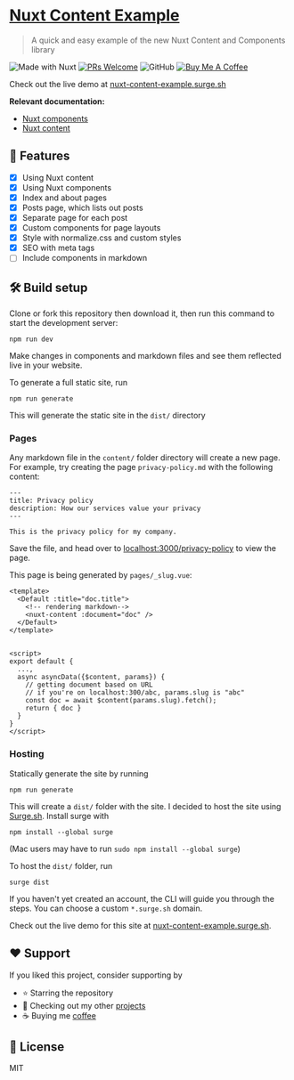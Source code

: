 # [Nuxt Content Example](https://nuxt-content-example.surge.sh/)
> A quick and easy example of the new Nuxt Content and Components library

![Made with Nuxt](https://img.shields.io/badge/Made%20With-Nuxt-008c78?style=flat-square)
[![PRs Welcome](https://img.shields.io/badge/PRs-welcome-brightgreen.svg?style=flat-square)](http://makeapullrequest.com)
![GitHub](https://img.shields.io/github/license/ninest/nuxt-content-example?style=flat-square)
[![Buy Me A Coffee](https://img.shields.io/badge/Donate-Buy%20Me%20A%20Coffee-orange.svg?style=flat-square)](https://www.buymeacoffee.com/ninest)

Check out the live demo at [nuxt-content-example.surge.sh](https://nuxt-content-example.surge.sh/)

**Relevant documentation:**
- [Nuxt components](https://github.com/nuxt/components)
- [Nuxt content](http://content.nuxtjs.org/)

## 🚀 Features
- [x] Using Nuxt content
- [x] Using Nuxt components
- [x] Index and about pages
- [x] Posts page, which lists out posts
- [x] Separate page for each post
- [x] Custom components for page layouts
- [x] Style with normalize.css and custom styles
- [x] SEO with meta tags
- [ ] Include components in markdown

## 🛠 Build setup
Clone or fork this repository then download it, then run this command to start the development server:

```
npm run dev
```

Make changes in components and markdown files and see them reflected live in your website.

To generate a full static site, run

```
npm run generate
```

This will generate the static site in the `dist/` directory

### Pages
Any markdown file in the `content/` folder directory will create a new page. For example, try creating the page `privacy-policy.md` with the following content:

```
---
title: Privacy policy
description: How our services value your privacy
---

This is the privacy policy for my company.
```

Save the file, and head over to [localhost:3000/privacy-policy](http://localhost:3000/privacy-policy) to view the page.

This page is being generated by `pages/_slug.vue`:
```
<template>
  <Default :title="doc.title">
    <!-- rendering markdown-->
    <nuxt-content :document="doc" />
  </Default>
</template>


<script>
export default {
  ...,
  async asyncData({$content, params}) {
    // getting document based on URL
    // if you're on localhost:300/abc, params.slug is "abc"
    const doc = await $content(params.slug).fetch();
    return { doc }
  }
}
</script>
```

### Hosting
Statically generate the site by running

```
npm run generate
```

This will create a `dist/` folder with the site. I decided to host the site using [Surge.sh](surge.sh). Install surge with 

```
npm install --global surge
```

(Mac users may have to run `sudo npm install --global surge`)


To host the `dist/` folder, run


```
surge dist
```

If you haven't yet created an account, the CLI will guide you through the steps. You can choose a custom `*.surge.sh` domain.

Check out the live demo for this site at [nuxt-content-example.surge.sh](https://nuxt-content-example.surge.sh/).

## ♥️ Support
If you liked this project, consider supporting by
- ⭐️ Starring the repository
- 🎒 Checking out my other [projects](https://github.com/ninest)
- ☕️ Buying me [coffee](https://www.buymeacoffee.com/ninest)

## 📜 License
MIT